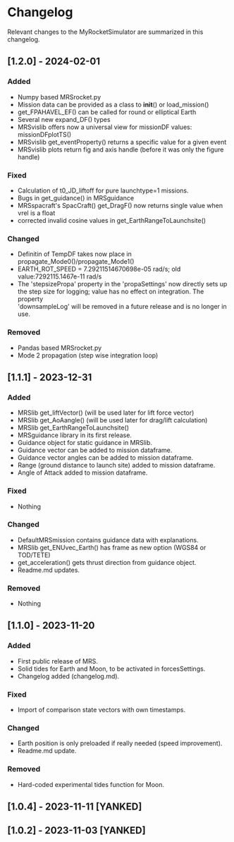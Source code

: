 # Changelog

Relevant changes to the MyRocketSimulator are summarized in this changelog. 


## [1.2.0] - 2024-02-01

### Added

- Numpy based MRSrocket.py
- Mission data can be provided as a class to __init__() or load_mission()
- get_FPAHAVEL_EF() can be called for round or elliptical Earth
- Several new expand_DF() types
- MRSvislib offers now a universal view for missionDF values: missionDFplotTS()
- MRSvislib get_eventProperty() returns a specific value for a given event
- MRSvislib plots return fig and axis handle (before it was only the figure handle)

### Fixed

- Calculation of t0_JD_liftoff for pure launchtype=1 missions.
- Bugs in get_guidance() in MRSguidance
- MRSspacraft's SpacCraft() get_DragF() now returns single value when vrel is a float
- corrected invalid cosine values in get_EarthRangeToLaunchsite()

### Changed

- Definitin of TempDF takes now place in propagate_Mode0()/propagate_Mode1()
- EARTH_ROT_SPEED = 7.29211514670698e-05 rad/s; old value:7292115.1467e-11 rad/s
- The 'stepsizePropa' property in the 'propaSettings' now directly sets up
  the step size for logging; value has no effect on integration. The property  
  'downsampleLog' will be removed in a future release and is no longer in use.

### Removed

- Pandas based MRSrocket.py
- Mode 2 propagation (step wise integration loop)



## [1.1.1] - 2023-12-31

### Added

- MRSlib get_liftVector() (will be used later for lift force vector)
- MRSlib get_AoAangle() (will be used later for drag/lift calculation)
- MRSlib get_EarthRangeToLaunchsite()
- MRSguidance library in its first release.
- Guidance object for static guidance in MRSlib.
- Guidance vector can be added to mission dataframe.
- Guidance vector angles can be added to mission dataframe.
- Range (ground distance to launch site) added to mission dataframe.
- Angle of Attack added to mission dataframe.

### Fixed

- Nothing

### Changed

- DefaultMRSmission contains guidance data with explanations.
- MRSlib get_ENUvec_Earth() has frame as new option (WGS84 or TOD/TETE)
- get_acceleration() gets thrust direction from guidance object.
- Readme.md updates.

### Removed

- Nothing


## [1.1.0] - 2023-11-20

### Added

- First public release of MRS.
- Solid tides for Earth and Moon, to be activated in forcesSettings.
- Changelog added (changelog.md).

### Fixed

- Import of comparison state vectors with own timestamps.

### Changed

- Earth position is only preloaded if really needed (speed improvement).
- Readme.md update.

### Removed

- Hard-coded experimental tides function for Moon.

## [1.0.4] - 2023-11-11 [YANKED]

## [1.0.2] - 2023-11-03 [YANKED]
